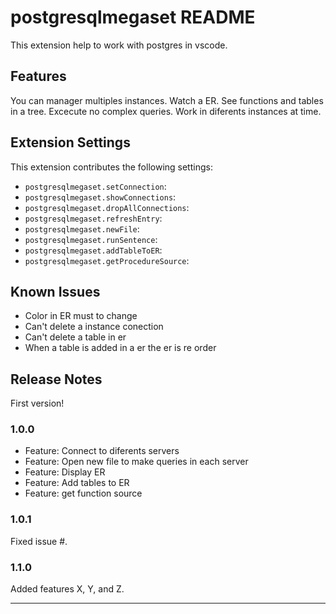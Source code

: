 # postgresqlmegaset README

This extension help to work with postgres in vscode.

## Features

You can manager multiples instances.
Watch a ER.
See functions and tables in a tree.
Excecute no complex queries.
Work in diferents instances at time.

## Extension Settings

This extension contributes the following settings:
* `postgresqlmegaset.setConnection`:
* `postgresqlmegaset.showConnections`:
* `postgresqlmegaset.dropAllConnections`:
* `postgresqlmegaset.refreshEntry`:
* `postgresqlmegaset.newFile`:
* `postgresqlmegaset.runSentence`:
* `postgresqlmegaset.addTableToER`:
* `postgresqlmegaset.getProcedureSource`:


## Known Issues

* Color in ER must to change
* Can't delete a instance conection
* Can't delete a table in er
* When a table is added in a er the er is re order

## Release Notes

First version!

### 1.0.0

* Feature: Connect to diferents servers
* Feature: Open new file to make queries in each server
* Feature: Display ER
* Feature: Add tables to ER
* Feature: get function source

### 1.0.1

Fixed issue #.

### 1.1.0

Added features X, Y, and Z.

---

